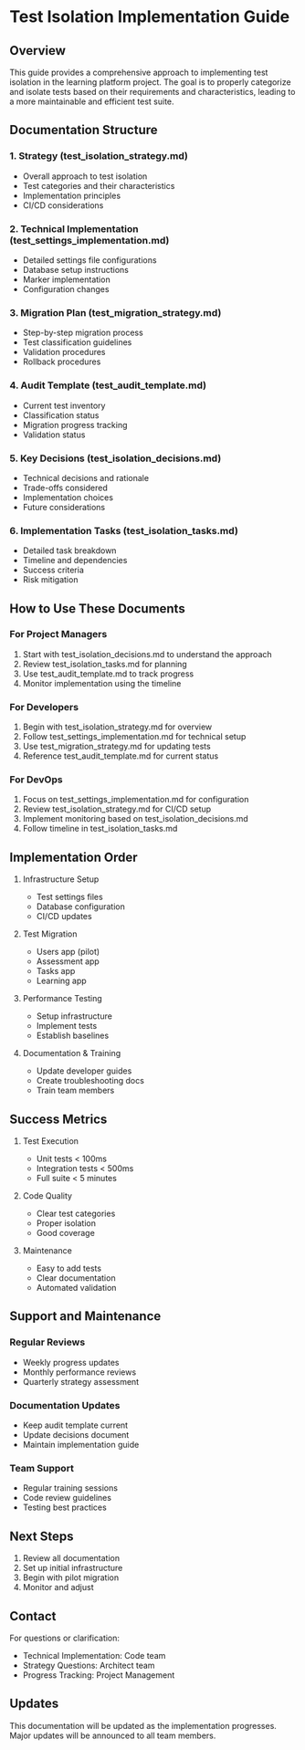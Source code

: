 # Test Isolation Implementation Guide

## Overview
This guide provides a comprehensive approach to implementing test isolation in the learning platform project. The goal is to properly categorize and isolate tests based on their requirements and characteristics, leading to a more maintainable and efficient test suite.

## Documentation Structure

### 1. Strategy (test_isolation_strategy.md)
- Overall approach to test isolation
- Test categories and their characteristics
- Implementation principles
- CI/CD considerations

### 2. Technical Implementation (test_settings_implementation.md)
- Detailed settings file configurations
- Database setup instructions
- Marker implementation
- Configuration changes

### 3. Migration Plan (test_migration_strategy.md)
- Step-by-step migration process
- Test classification guidelines
- Validation procedures
- Rollback procedures

### 4. Audit Template (test_audit_template.md)
- Current test inventory
- Classification status
- Migration progress tracking
- Validation status

### 5. Key Decisions (test_isolation_decisions.md)
- Technical decisions and rationale
- Trade-offs considered
- Implementation choices
- Future considerations

### 6. Implementation Tasks (test_isolation_tasks.md)
- Detailed task breakdown
- Timeline and dependencies
- Success criteria
- Risk mitigation

## How to Use These Documents

### For Project Managers
1. Start with test_isolation_decisions.md to understand the approach
2. Review test_isolation_tasks.md for planning
3. Use test_audit_template.md to track progress
4. Monitor implementation using the timeline

### For Developers
1. Begin with test_isolation_strategy.md for overview
2. Follow test_settings_implementation.md for technical setup
3. Use test_migration_strategy.md for updating tests
4. Reference test_audit_template.md for current status

### For DevOps
1. Focus on test_settings_implementation.md for configuration
2. Review test_isolation_strategy.md for CI/CD setup
3. Implement monitoring based on test_isolation_decisions.md
4. Follow timeline in test_isolation_tasks.md

## Implementation Order

1. Infrastructure Setup
   - Test settings files
   - Database configuration
   - CI/CD updates

2. Test Migration
   - Users app (pilot)
   - Assessment app
   - Tasks app
   - Learning app

3. Performance Testing
   - Setup infrastructure
   - Implement tests
   - Establish baselines

4. Documentation & Training
   - Update developer guides
   - Create troubleshooting docs
   - Train team members

## Success Metrics

1. Test Execution
   - Unit tests < 100ms
   - Integration tests < 500ms
   - Full suite < 5 minutes

2. Code Quality
   - Clear test categories
   - Proper isolation
   - Good coverage

3. Maintenance
   - Easy to add tests
   - Clear documentation
   - Automated validation

## Support and Maintenance

### Regular Reviews
- Weekly progress updates
- Monthly performance reviews
- Quarterly strategy assessment

### Documentation Updates
- Keep audit template current
- Update decisions document
- Maintain implementation guide

### Team Support
- Regular training sessions
- Code review guidelines
- Testing best practices

## Next Steps

1. Review all documentation
2. Set up initial infrastructure
3. Begin with pilot migration
4. Monitor and adjust

## Contact

For questions or clarification:
- Technical Implementation: Code team
- Strategy Questions: Architect team
- Progress Tracking: Project Management

## Updates

This documentation will be updated as the implementation progresses. Major updates will be announced to all team members.